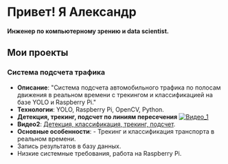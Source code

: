 # Привет! Я Александр
**Инженер по компьютерному зрению и data scientist.**

## Мои проекты
### Система подсчета трафика
- **Описание**: "Система подсчета автомобильного трафика по полосам движения в реальном времени с трекингом и классификацией на базе YOLO и Raspberry Pi."
- **Технологии**: YOLO, Raspberry Pi, OpenCV, Python.
- **Детекция, трекинг, подсчет по линиям пересечения** [![Видео_1](https://img.youtube.com/vi/ihf8mkgydJA/0.jpg)](https://youtu.be/ihf8mkgydJA)
- **Видео2**: [Детекция, классификация, трекинг, подсчет](https://ссылка-на-видео).
- **Основные особенности**: - Трекинг и классификация транспорта в реальном времени.
- Запись результатов в базу данных.
- Низкие системные требования, работа на Raspberry Pi.
